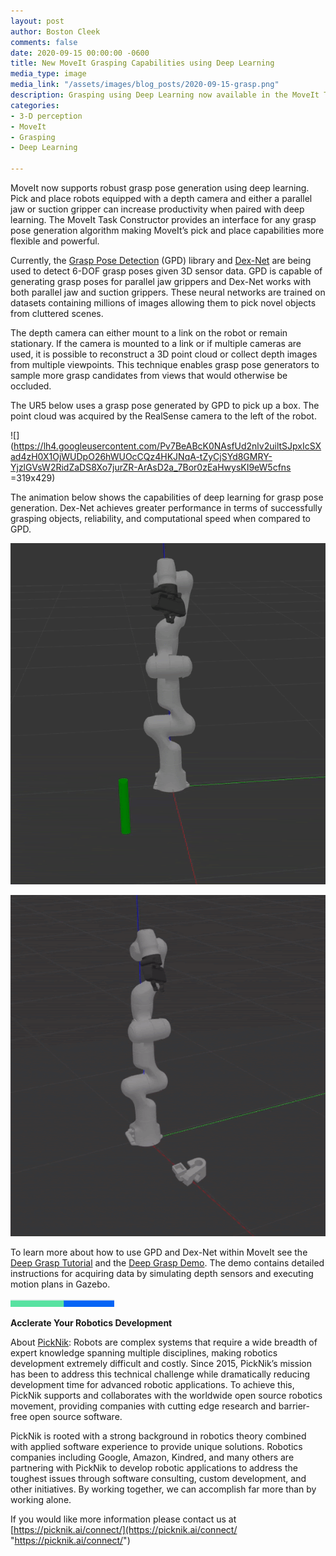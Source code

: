 ```yaml
---
layout: post
author: Boston Cleek
comments: false
date: 2020-09-15 00:00:00 -0600
title: New MoveIt Grasping Capabilities using Deep Learning
media_type: image
media_link: "/assets/images/blog_posts/2020-09-15-grasp.png"
description: Grasping using Deep Learning now available in the MoveIt Task Constructor
categories:
- 3-D perception
- MoveIt
- Grasping
- Deep Learning

---
```

MoveIt now supports robust grasp pose generation using deep learning. Pick and place robots equipped with a depth camera and either a parallel jaw or suction gripper can increase productivity when paired with deep learning. The MoveIt Task Constructor provides an interface for any grasp pose generation algorithm making MoveIt’s pick and place capabilities more flexible and powerful.

Currently, the [Grasp Pose Detection](https://github.com/atenpas/gpd) (GPD) library and [Dex-Net](https://berkeleyautomation.github.io/dex-net/) are being used to detect 6-DOF grasp poses given 3D sensor data. GPD is capable of generating grasp poses for parallel jaw grippers and Dex-Net works with both parallel jaw and suction grippers. These neural networks are trained on datasets containing millions of images allowing them to pick novel objects from cluttered scenes.

The depth camera can either mount to a link on the robot or remain stationary. If the camera is mounted to a link or if multiple cameras are used, it is possible to reconstruct a 3D point cloud or collect depth images from multiple viewpoints. This technique enables grasp pose generators to sample more grasp candidates from views that would otherwise be occluded.

The UR5 below uses a grasp pose generated by GPD to pick up a box. The point cloud was acquired by the RealSense camera to the left of the robot.

![](https://lh4.googleusercontent.com/Pv7BeABcK0NAsfUd2nlv2uiltSJpxIcSXad4zH0X1OjWUDpO26hWUOcCQz4HKJNqA-tZyCjSYd8GMRY-YjzlGVsW2RidZaDS8Xo7jurZR-ArAsD2a_7Bor0zEaHwysKI9eW5cfns =319x429)

The animation below shows the capabilities of deep learning for grasp pose generation. Dex-Net achieves greater performance in terms of successfully grasping objects, reliability, and computational speed when compared to GPD.

![](/assets/images/blog_posts/2020-09-15-gqcnn_cylinder_gazebo.gif)

![](/assets/images/blog_posts/2020-09-15-gqcnn_barclamp_gazebo.gif)

To learn more about how to use GPD and Dex-Net within MoveIt see the [Deep Grasp Tutorial](https://github.com/bostoncleek/moveit_tutorials/blob/new-deep-grasp_tutorial/doc/moveit_deep_grasps/moveit_deep_grasps_tutorial.rst) and the [Deep Grasp Demo](https://github.com/PickNikRobotics/deep_grasp_demo). The demo contains detailed instructions for acquiring data by simulating depth sensors and executing motion plans in Gazebo.

![](/assets/images/blog_posts/line.png)

**Acclerate Your Robotics Development**

About [PickNik](https://picknik.ai/): Robots are complex systems that require a wide breadth of expert knowledge spanning multiple disciplines, making robotics development extremely difficult and costly. Since 2015, PickNik’s mission has been to address this technical challenge while dramatically reducing development time for advanced robotic applications. To achieve this, PickNik supports and collaborates with the worldwide open source robotics movement, providing companies with cutting edge research and barrier-free open source software.

PickNik is rooted with a strong background in robotics theory combined with applied software experience to provide unique solutions. Robotics companies including Google, Amazon, Kindred, and many others are partnering with PickNik to develop robotic applications to address the toughest issues through software consulting, custom development, and other initiatives. By working together, we can accomplish far more than by working alone.

If you would like more information please contact us at [https://picknik.ai/connect/](https://picknik.ai/connect/ "https://picknik.ai/connect/")